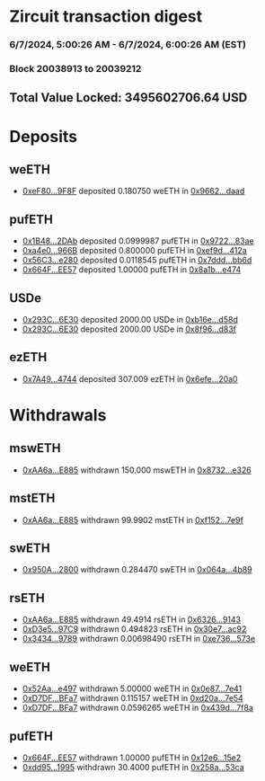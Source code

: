 # Zircuit transaction digest
### 6/7/2024, 5:00:26 AM - 6/7/2024, 6:00:26 AM (EST)
### Block 20038913 to 20039212

## Total Value Locked: 3495602706.64 USD

# Deposits
## weETH
- [0xeF80...9F8F](https://etherscan.io/address/0xeF80E69784255F946b8e4a56c2fd0A6d7ced9F8F) deposited 0.180750 weETH in [0x9662...daad](https://etherscan.io/tx/0xeF80E69784255F946b8e4a56c2fd0A6d7ced9F8F)
## pufETH
- [0x1B48...2DAb](https://etherscan.io/address/0x1B48571Aae5Cc8A7BF54a92F8f8D7d016B602DAb) deposited 0.0999987 pufETH in [0x9722...83ae](https://etherscan.io/tx/0x1B48571Aae5Cc8A7BF54a92F8f8D7d016B602DAb)
- [0xa4e0...966B](https://etherscan.io/address/0xa4e06693d262De6C94c573966dA8602a9207966B) deposited 0.800000 pufETH in [0xef9d...412a](https://etherscan.io/tx/0xa4e06693d262De6C94c573966dA8602a9207966B)
- [0x56C3...e280](https://etherscan.io/address/0x56C3D0394b1f46781Df6FE63eAa9e1205b60e280) deposited 0.0118545 pufETH in [0x7ddd...bb6d](https://etherscan.io/tx/0x56C3D0394b1f46781Df6FE63eAa9e1205b60e280)
- [0x664F...EE57](https://etherscan.io/address/0x664Fe01207Dc37C84A97A8dCdC28bCc1Da6bEE57) deposited 1.00000 pufETH in [0x8a1b...e474](https://etherscan.io/tx/0x664Fe01207Dc37C84A97A8dCdC28bCc1Da6bEE57)
## USDe
- [0x293C...6E30](https://etherscan.io/address/0x293C6937D8D82e05B01335F7B33FBA0c8e256E30) deposited 2000.00 USDe in [0xb16e...d58d](https://etherscan.io/tx/0x293C6937D8D82e05B01335F7B33FBA0c8e256E30)
- [0x293C...6E30](https://etherscan.io/address/0x293C6937D8D82e05B01335F7B33FBA0c8e256E30) deposited 2000.00 USDe in [0x8f96...d83f](https://etherscan.io/tx/0x293C6937D8D82e05B01335F7B33FBA0c8e256E30)
## ezETH
- [0x7A49...4744](https://etherscan.io/address/0x7A493Be5c2ce014cD049Bf178a1ac0Db1B434744) deposited 307.009 ezETH in [0x6efe...20a0](https://etherscan.io/tx/0x7A493Be5c2ce014cD049Bf178a1ac0Db1B434744)
# Withdrawals
## mswETH
- [0xAA6a...E885](https://etherscan.io/address/0xAA6a4E4b1C2699ae183637879270B930C5FcE885) withdrawn 150.000 mswETH in [0x8732...e326](https://etherscan.io/tx/0xAA6a4E4b1C2699ae183637879270B930C5FcE885)
## mstETH
- [0xAA6a...E885](https://etherscan.io/address/0xAA6a4E4b1C2699ae183637879270B930C5FcE885) withdrawn 99.9902 mstETH in [0xf152...7e9f](https://etherscan.io/tx/0xAA6a4E4b1C2699ae183637879270B930C5FcE885)
## swETH
- [0x950A...2800](https://etherscan.io/address/0x950AbabD87C583B3C7a4D04a57B7842dd0e22800) withdrawn 0.284470 swETH in [0x064a...4b89](https://etherscan.io/tx/0x950AbabD87C583B3C7a4D04a57B7842dd0e22800)
## rsETH
- [0xAA6a...E885](https://etherscan.io/address/0xAA6a4E4b1C2699ae183637879270B930C5FcE885) withdrawn 49.4914 rsETH in [0x6326...9143](https://etherscan.io/tx/0xAA6a4E4b1C2699ae183637879270B930C5FcE885)
- [0xD3e5...97C9](https://etherscan.io/address/0xD3e546cFD6515Be87be3475f5802688d0A1D97C9) withdrawn 0.494823 rsETH in [0x30e7...ac92](https://etherscan.io/tx/0xD3e546cFD6515Be87be3475f5802688d0A1D97C9)
- [0x3434...9789](https://etherscan.io/address/0x34349c5569e7B846c3558961552D2202760A9789) withdrawn 0.00698490 rsETH in [0xe736...573e](https://etherscan.io/tx/0x34349c5569e7B846c3558961552D2202760A9789)
## weETH
- [0x52Aa...e497](https://etherscan.io/address/0x52Aa899454998Be5b000Ad077a46Bbe360F4e497) withdrawn 5.00000 weETH in [0x0e87...7e41](https://etherscan.io/tx/0x52Aa899454998Be5b000Ad077a46Bbe360F4e497)
- [0xD7DF...BFa7](https://etherscan.io/address/0xD7DF7E085214743530afF339aFC420c7c720BFa7) withdrawn 0.115157 weETH in [0xd20a...7e54](https://etherscan.io/tx/0xD7DF7E085214743530afF339aFC420c7c720BFa7)
- [0xD7DF...BFa7](https://etherscan.io/address/0xD7DF7E085214743530afF339aFC420c7c720BFa7) withdrawn 0.0596265 weETH in [0x439d...7f8a](https://etherscan.io/tx/0xD7DF7E085214743530afF339aFC420c7c720BFa7)
## pufETH
- [0x664F...EE57](https://etherscan.io/address/0x664Fe01207Dc37C84A97A8dCdC28bCc1Da6bEE57) withdrawn 1.00000 pufETH in [0x12e6...15e2](https://etherscan.io/tx/0x664Fe01207Dc37C84A97A8dCdC28bCc1Da6bEE57)
- [0xdd95...1995](https://etherscan.io/address/0xdd95AAcE8E78dE01E20ADDD7b0117107D3881995) withdrawn 30.4000 pufETH in [0x258a...53ca](https://etherscan.io/tx/0xdd95AAcE8E78dE01E20ADDD7b0117107D3881995)
